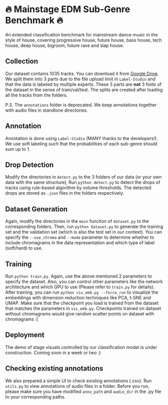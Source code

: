 # 🔥 Mainstage EDM Sub-Genre Benchmark 🔥
An extended classification benchmark for mainstream dance music in the style of house, covering progressive house, future house, bass house, tech house, deep house, bigroom, future rave and slap house.

## Collection

Our dataset contains 1035 tracks. You can download it from [Google Drive](https://drive.google.com/drive/folders/12VNfriD5d6aUGN5w-LVKxT0Gsqe7RpEL?usp=sharing). We split them into 3 parts due to the file upload limit in ```Label-Studio``` and that the data is labeled by multiple experts. These 3 parts are **not** 3 folds of the dataset in the sense of train/val/test. The splits are created after loading all the tracks from the folders.

P.S. The ```annotations``` folder is deprecated. We keep annotations together with audio files in standlone directories.

## Annotation

Annotation is done using ```Label-Studio``` (MANY thanks to the developers!). We use soft labeling such that the probabilities of each sub-genre should sum up to 1.

## Drop Detection

Modify the directories in ```detect.py``` to the 3 folders of our data (or your own data with the same structure), Run ```python detect.py``` to detect the drops of tracks using rule-based algorithm by volume thresholds. The detected drops are stored as ```.json``` files in the folders respectively.

## Dataset Generation

Again, modify the directories in the ```main``` function of ```dataset.py``` to the corresponding folders. Then, run ```python dataset.py``` to generate the training set and the validation set (which is also the test set in our context). You can specify the ```--use_chroma``` and ```--mode``` parameter to determine whether to include chromagrams in the data representation and which type of label (soft/hard) to use.

## Training

Run ```python train.py```. Again, use the above mentioned 2 parameters to specify the dataset. Also, you can control other parameters like the network architecture and which GPU to use (Please refer to ```train.py``` for details). After training, you can run ```python vis_emb.py --force_run``` to visualize the embeddings with dimension reduction techniques like PCA, t-SNE and UMAP. Make sure that the checkpoint you load is trained from the dataset that matches the parameters in ```vis_emb.py```. Checkpoints trained on dataset without chromagrams would give random scatter points on dataset with chromagrams :|

## Deployment

The demo of stage visuals controlled by our classification model is under construction. Coming soon in a week or two :)

## Checking existing annotations
We also prepared a simple UI to check existing annotations (.csv). Run ```utils.py``` to view annotations of audio files in a folder. Before you run, please make sure you have modified ```anno_path``` and ```audio_dir``` in the .py file to your corresponding paths.
